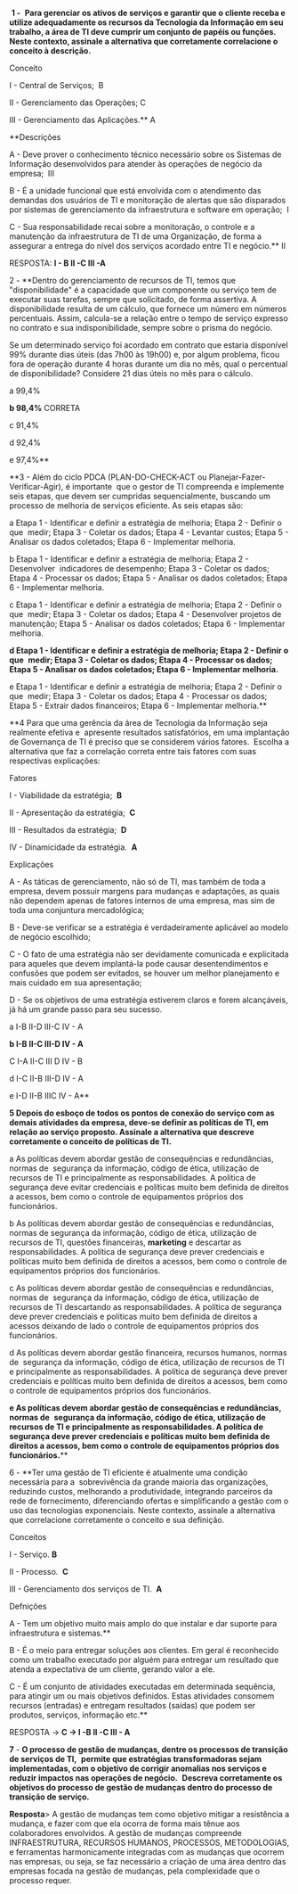  **1 -** 
 **Para gerenciar os ativos de serviços e garantir que o cliente receba e utilize adequadamente os recursos da Tecnologia da Informação em seu trabalho, a área de TI deve cumprir um conjunto de papéis ou funções. Neste contexto, assinale a alternativa que corretamente correlacione o conceito à descrição.** 

Conceito 

I - Central de Serviços;  B

II - Gerenciamento das Operações; C

III - Gerenciamento das Aplicações.** A

**Descrições 

A - Deve prover o conhecimento técnico necessário sobre os Sistemas de Informação desenvolvidos para atender às operações de negócio da empresa;  III

B - É a unidade funcional que está envolvida com o atendimento das demandas dos usuários de TI e monitoração de alertas que são disparados por sistemas de gerenciamento da infraestrutura e software em operação;  I 

C - Sua responsabilidade recai sobre a monitoração, o controle e a manutenção da infraestrutura de TI de uma Organização, de forma a assegurar a entrega do nível dos serviços acordado entre TI e negócio.** II

RESPOSTA: 
**I - B II -C III -A**

2 - **Dentro do gerenciamento de recursos de TI, temos que "disponibilidade" é a capacidade que um componente ou serviço tem de executar suas tarefas, sempre que solicitado, de forma assertiva. A disponibilidade resulta de um cálculo, que fornece um número em números percentuais. Assim, calcula-se a relação entre o tempo de serviço expresso no contrato e sua indisponibilidade, sempre sobre o prisma do negócio. 

Se um determinado serviço foi acordado em contrato que estaria disponível 99% durante dias úteis (das 7h00 às 19h00) e, por algum problema, ficou fora de operação durante 4 horas durante um dia no mês, qual o percentual de disponibilidade? Considere 21 dias úteis no mês para o cálculo. 

a 99,4% 

**b 98,4%** CORRETA

c 91,4% 

d 92,4% 

e 97,4%**


**3 - Além do ciclo PDCA (PLAN-DO-CHECK-ACT ou Planejar-Fazer-Verificar-Agir), é importante 
que o gestor de TI compreenda e implemente seis etapas, que devem ser cumpridas sequencialmente, buscando um processo de melhoria de serviços eficiente. As seis etapas são: 

a Etapa 1 - Identificar e definir a estratégia de melhoria; Etapa 2 - Definir o que 
medir; Etapa 3 - Coletar os dados; Etapa 4 - Levantar custos; Etapa 5 - Analisar os dados coletados; Etapa 6 - Implementar melhoria. 

b Etapa 1 - Identificar e definir a estratégia de melhoria; Etapa 2 - Desenvolver 
indicadores de desempenho; Etapa 3 - Coletar os dados; Etapa 4 - Processar os dados; Etapa 5 - Analisar os dados coletados; Etapa 6 - Implementar melhoria. 

c Etapa 1 - Identificar e definir a estratégia de melhoria; Etapa 2 - Definir o que 
medir; Etapa 3 - Coletar os dados; Etapa 4 - Desenvolver projetos de manutenção; Etapa 5 - Analisar os dados coletados; Etapa 6 - Implementar melhoria. 

**d Etapa 1 - Identificar e definir a estratégia de melhoria; Etapa 2 - Definir o que** 
**medir; Etapa 3 - Coletar os dados; Etapa 4 - Processar os dados; Etapa 5 - Analisar os dados coletados; Etapa 6 - Implementar melhoria.** 

e Etapa 1 - Identificar e definir a estratégia de melhoria; Etapa 2 - Definir o que 
medir; Etapa 3 - Coletar os dados; Etapa 4 - Processar os dados; Etapa 5 - Extrair dados financeiros; Etapa 6 - Implementar melhoria.**

**4 Para que uma gerência da área de Tecnologia da Informação seja realmente efetiva e 
apresente resultados satisfatórios, em uma implantação de Governança de TI é preciso que se considerem vários fatores. 
Escolha a alternativa que faz a correlação correta entre tais fatores com suas respectivas explicações: 

Fatores 

I - Viabilidade da estratégia;  **B**

II - Apresentação da estratégia;  **C**

III - Resultados da estratégia;  **D**

IV - Dinamicidade da estratégia.  **A**

Explicações 

A - As táticas de gerenciamento, não só de TI, mas também de toda a empresa, devem possuir margens para mudanças e adaptações, as quais não dependem apenas de fatores internos de uma empresa, mas sim de toda uma conjuntura mercadológica; 

B - Deve-se verificar se a estratégia é verdadeiramente aplicável ao modelo de negócio escolhido; 

C - O fato de uma estratégia não ser devidamente comunicada e explicitada para aqueles que devem implantá-la pode causar desentendimentos e confusões que podem ser evitados, se houver um melhor planejamento e mais cuidado em sua apresentação; 

D - Se os objetivos de uma estratégia estiverem claros e forem alcançáveis, já há um grande passo para seu sucesso. 

a I-B II-D III-C IV - A 

**b I-B II-C III-D IV - A** 

C I-A II-C III D IV - B 

d I-C II-B III-D IV - A 

e I-D II-B IIIC IV - A**

**5 Depois do esboço de todos os pontos de conexão do serviço com as demais atividades da empresa, deve-se definir as políticas de TI, em relação ao serviço proposto. Assinale a alternativa que descreve corretamente o conceito de políticas de TI.**

a As políticas devem abordar gestão de consequências e redundâncias, normas de 
segurança da informação, código de ética, utilização de recursos de TI e principalmente as responsabilidades. A política de segurança deve evitar credenciais e políticas muito bem definida de direitos a acessos, bem como o controle de equipamentos próprios dos funcionários. 

b As políticas devem abordar gestão de consequências e redundâncias, normas de segurança da informação, código de ética, utilização de recursos de TI, questões financeiras, **marketing** e descartar as responsabilidades. A política de segurança deve prever credenciais e políticas muito bem definida de direitos a acessos, bem como o controle de equipamentos próprios dos funcionários. 

c As políticas devem abordar gestão de consequências e redundâncias, normas de 
segurança da informação, código de ética, utilização de recursos de TI descartando as responsabilidades. A política de segurança deve prever credenciais e políticas muito bem definida de direitos a acessos deixando de lado o controle de equipamentos próprios dos funcionários. 

d As políticas devem abordar gestão financeira, recursos humanos, normas de 
segurança da informação, código de ética, utilização de recursos de TI e principalmente as responsabilidades. A política de segurança deve prever credenciais e políticas muito bem definida de direitos a acessos, bem como o controle de equipamentos próprios dos funcionários. 

**e As políticas devem abordar gestão de consequências e redundâncias, normas de** 
**segurança da informação, código de ética, utilização de recursos de TI e principalmente as responsabilidades. A política de segurança deve prever credenciais e políticas muito bem definida de direitos a acessos, bem como o controle de equipamentos próprios dos funcionários.****

6 - **Ter uma gestão de TI eficiente é atualmente uma condição necessária para a 
sobrevivência da grande maioria das organizações, reduzindo custos, melhorando a produtividade, integrando parceiros da rede de fornecimento, diferenciando ofertas e simplificando a gestão com o uso das tecnologias exponenciais. Neste contexto, assinale a alternativa que correlacione corretamente o conceito e sua definição. 

Conceitos 

I - Serviço. **B**

II - Processo.  **C**

III - Gerenciamento dos serviços de TI.  **A**

Defnições 

A - Tem um objetivo muito mais amplo do que instalar e dar suporte para infraestrutura e sistemas.** 

B - É o meio para entregar soluções aos clientes. Em geral é reconhecido como um trabalho executado por alguém para entregar um resultado que atenda a expectativa de um cliente, gerando valor a ele. 

C - É um conjunto de atividades executadas em determinada sequência, para atingir um ou mais objetivos definidos. Estas atividades consomem recursos (entradas) e entregam resultados (saídas) que podem ser produtos, serviços, informação etc.**

RESPOSTA -> **C -> I -B II -C III - A**

**7** - **O processo de gestão de mudanças, dentre os processos de transição de serviços de TI,** 
**permite que estratégias transformadoras sejam implementadas, com o objetivo de corrigir anomalias nos serviços e reduzir impactos nas operações de negócio.** 
**Descreva corretamente os objetivos do processo de gestão de mudanças dentro do processo de transição de serviço.** 

**Resposta**> 
A gestão de mudanças tem como objetivo mitigar a resistência a mudança, e fazer com que ela ocorra de forma mais tênue aos colaboradores envolvidos. A gestão de mudanças compreende INFRAESTRUTURA, RECURSOS HUMANOS, PROCESSOS, METODOLOGIAS, e ferramentas harmonicamente integradas com as mudanças que ocorrem nas empresas, ou seja, se faz necessário a criação de uma área dentro das empresas focada na gestão de mudanças, pela complexidade que o processo requer. 